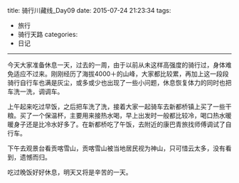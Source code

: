 title: 骑行川藏线_Day09
date: 2015-07-24 21:23:34
tags:
- 旅行
- 骑行天路
categories:
- 日记
---

今天大家准备休息一天，过去的一周，由于以前从未这样高强度的骑行过，身体难免适应不过来。刚刚经历了海拔4000＋的山峰，大家都比较累，再加上这一段段骑行自行车也满是灰尘，或多或少也出现了一些小问题，休息恢复体力的同时也把车洗一洗，调调车。

上午起来吃过早饭，之后把车洗了洗，接着大家一起骑车去新都桥镇上买了一些干粮。买了一个保温杯，主要用来接热水喝，早上出发时一般都比较冷，喝口热水暖暖身子还是比冷水好多了。在新都桥吃了午饭，去附近的康巴青旅找师傅调试了自行车。 

下午去观景台看贡喀雪山，贡喀雪山被当地居民视为神山，只可惜云太多，没有看到，遗憾而归。

吃过晚饭好好休息，明天又将是辛苦的一天。

